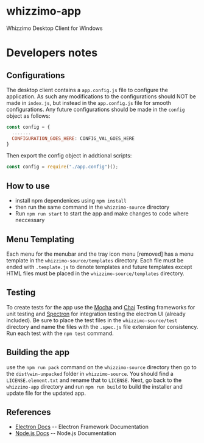 # whizzimo-app

Whizzimo Desktop Client for Windows

# Developers notes

## Configurations

The desktop client contains a `app.config.js` file to configure the application. As such any modifications to the configurations should NOT be made in `index.js`, but instead in the `app.config.js` file for smooth configurations. Any future configurations should be made in the `config` object as follows:

```javascript
const config = {
  .......
  CONFIGURATION_GOES_HERE: CONFIG_VAL_GOES_HERE
}
```

Then export the config object in addtional scripts:

```javascript
const config = require("./app.config")();
```

## How to use

- install npm dependenices using `npm install`
- then run the same command in the `whizzimo-source` directory
- Run `npm run start` to start the app and make changes to code where neccessary

## Menu Templating

Each menu for the menubar and the tray icon menu [removed] has a menu template in the `whizzimo-source/templates` directory. Each file must be ended with `.template.js` to denote templates and future templates except HTML files must be placed in the `whizzimo-source/templates` directory.

## Testing

To create tests for the app use the [Mocha](http://mochajs.org/) and [Chai](http://chaijs.com/) Testing frameworks for unit testing and [Spectron](https://electronjs.org/spectron) for integration testing the electron UI (already included). Be sure to place the test files in the `whizzimo-source/test` directory and name the files with the `.spec.js` file extension for consistency. Run each test with the `npm test` command.

## Building the app

use the `npm run pack` command on the `whizzimo-source` directory then go to the `dist\win-unpacked` folder in `whizzimo-source`. You should find a `LICENSE.element.txt` and rename that to `LICENSE`. Next, go back to the `whizzimo-app` directory and run `npm run build` to build the installer and update file for the updated app.

## References

- [Electron Docs](https://electronjs.org/docs) -- Electron Framework Documentation
- [Node.js Docs](https://nodejs.org/en/docs/) -- Node.js Documentation
